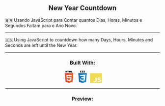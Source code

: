 <h2 align="center">New Year Countdown</h2>


🇧🇷 Usando JavaScript para Contar quantos Dias, Horas, Minutos e Segundos Faltam para o Ano Novo.

---

🇺🇸 Using JavaScript to countdown how many Days, Hours, Minutes and Seconds are left until the New Year.

---
<h3 align="center">Built With:</h3>

<div align="center">
  <img src="https://raw.githubusercontent.com/devicons/devicon/master/icons/html5/html5-original-wordmark.svg" alt="html5" width="40" height="40"/> 
  <img src="https://raw.githubusercontent.com/devicons/devicon/master/icons/css3/css3-original-wordmark.svg" alt="css3" width="40" height="40"/> 
  <img alt="JS" height="32" width="40" src="https://raw.githubusercontent.com/devicons/devicon/master/icons/javascript/javascript-plain.svg">
</div>

---

<h3 align="center"> Preview: </h3>
